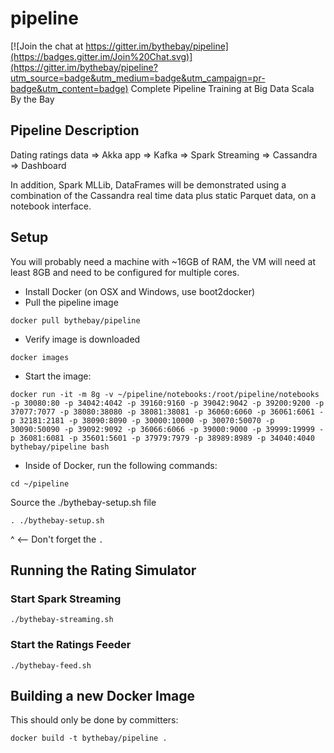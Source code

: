 # pipeline

[![Join the chat at https://gitter.im/bythebay/pipeline](https://badges.gitter.im/Join%20Chat.svg)](https://gitter.im/bythebay/pipeline?utm_source=badge&utm_medium=badge&utm_campaign=pr-badge&utm_content=badge)
Complete Pipeline Training at Big Data Scala By the Bay

## Pipeline Description

Dating ratings data => Akka app => Kafka => Spark Streaming => Cassandra => Dashboard

In addition, Spark MLLib, DataFrames will be demonstrated using a combination of the Cassandra real time data plus static Parquet data, on a notebook interface.

## Setup

You will probably need a machine with ~16GB of RAM, the VM will need at least 8GB and need to be configured for multiple cores.

* Install Docker (on OSX and Windows, use boot2docker)
* Pull the pipeline image 
```
docker pull bythebay/pipeline
```
* Verify image is downloaded 
```
docker images
```

* Start the image:
```
docker run -it -m 8g -v ~/pipeline/notebooks:/root/pipeline/notebooks -p 30080:80 -p 34042:4042 -p 39160:9160 -p 39042:9042 -p 39200:9200 -p 37077:7077 -p 38080:38080 -p 38081:38081 -p 36060:6060 -p 36061:6061 -p 32181:2181 -p 38090:8090 -p 30000:10000 -p 30070:50070 -p 30090:50090 -p 39092:9092 -p 36066:6066 -p 39000:9000 -p 39999:19999 -p 36081:6081 -p 35601:5601 -p 37979:7979 -p 38989:8989 -p 34040:4040 bythebay/pipeline bash
```
* Inside of Docker, run the following commands:
```
cd ~/pipeline
```
Source the ./bythebay-setup.sh file
```
. ./bythebay-setup.sh
```
^ <-- Don't forget the `.`

## Running the Rating Simulator

### Start Spark Streaming
```
./bythebay-streaming.sh
```

### Start the Ratings Feeder
```
./bythebay-feed.sh
```

## Building a new Docker Image

This should only be done by committers:
```
docker build -t bythebay/pipeline .
```
